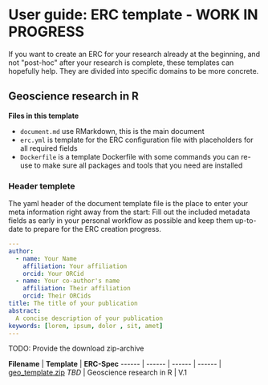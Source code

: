 # User guide: ERC template - WORK IN PROGRESS

If you want to create an ERC for your research already at the beginning, and not "post-hoc" after your research is complete, these templates can hopefully help.
They are divided into specific domains to be more concrete.

## Geoscience research in R

**Files in this template**

- `document.md` use RMarkdown, this is the main document
- `erc.yml` is template for the ERC configuration file with placeholders for all required fields
- `Dockerfile` is a template Dockerfile with some commands you can re-use to make sure all packages and tools that you need are installed

### Header templete

The yaml header of the document template file is the place to enter your meta information right away from the start: Fill out the included metadata fields as early in your personal workflow as possible and keep them up-to-date to prepare for the ERC creation progress.

```yml
---
author:
  - name: Your Name
    affiliation: Your affiliation
    orcid: Your ORCid
  - name: Your co-author's name
    affiliation: Their affiliation
    orcid: Their ORCids
title: The title of your publication
abstract:
  A concise description of your publication
keywords: [lorem, ipsum, dolor , sit, amet]
---
```


TODO: Provide the download zip-archive

**Filename** | **Template** | **ERC-Spec** 
------ | ------ | ------ | ------ |
[geo_template.zip]() _TBD_ | Geoscience research in R | V.1
